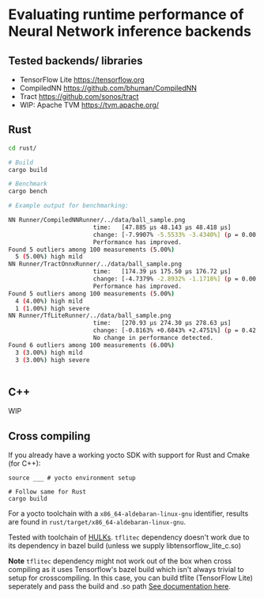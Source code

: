 # Evaluating runtime performance of Neural Network inference backends

## Tested backends/ libraries

* TensorFlow Lite https://tensorflow.org
* CompiledNN https://github.com/bhuman/CompiledNN
* Tract https://github.com/sonos/tract
* WIP: Apache TVM https://tvm.apache.org/

## Rust

```bash
cd rust/

# Build
cargo build

# Benchmark
cargo bench

# Example output for benchmarking:

NN Runner/CompiledNNRunner/../data/ball_sample.png
                        time:   [47.885 µs 48.143 µs 48.418 µs]
                        change: [-7.9907% -5.5533% -3.4340%] (p = 0.00 < 0.05)
                        Performance has improved.
Found 5 outliers among 100 measurements (5.00%)
  5 (5.00%) high mild
NN Runner/TractOnnxRunner/../data/ball_sample.png
                        time:   [174.39 µs 175.50 µs 176.72 µs]
                        change: [-4.7379% -2.8932% -1.1718%] (p = 0.00 < 0.05)
                        Performance has improved.
Found 5 outliers among 100 measurements (5.00%)
  4 (4.00%) high mild
  1 (1.00%) high severe
NN Runner/TfLiteRunner/../data/ball_sample.png
                        time:   [270.93 µs 274.30 µs 278.63 µs]
                        change: [-0.8163% +0.6843% +2.4751%] (p = 0.42 > 0.05)
                        No change in performance detected.
Found 6 outliers among 100 measurements (6.00%)
  3 (3.00%) high mild
  3 (3.00%) high severe
  
```

## C++

WIP

## Cross compiling

If you already have a working yocto SDK with support for Rust and Cmake (for C++):

```
source ___ # yocto environment setup

# Follow same for Rust
cargo build
```

For a yocto toolchain with a `x86_64-aldebaran-linux-gnu` identifier, results are found in `rust/target/x86_64-aldebaran-linux-gnu`.

Tested with toolchain of [HULKs](https://github.com/hulks/hulk). `tflitec` dependency doesn't work due to its dependency in bazel build (unless we supply libtensorflow_lite_c.so)

**Note** `tflitec` dependency might not work out of the box when cross compiling as it uses Tensorflow's bazel build which isn't always trivial to setup for crosscompiling.
In this case, you can build tflite (TensorFlow Lite) seperately and pass the build and .so path [See documentation here](https://docs.rs/tflitec/latest/tflitec/).
